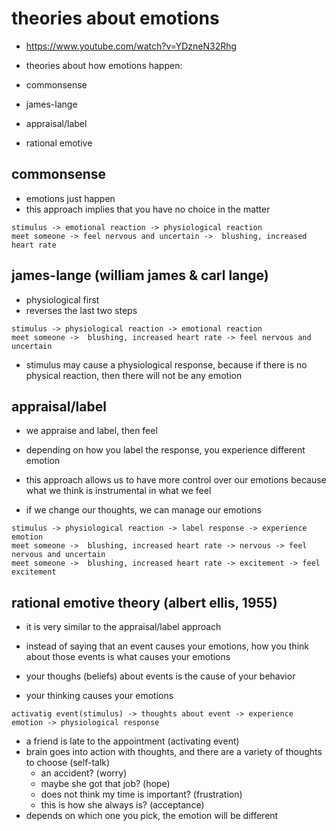 # theories about emotions

- https://www.youtube.com/watch?v=YDzneN32Rhg

- theories about how emotions happen:

- commonsense
- james-lange
- appraisal/label
- rational emotive

## commonsense

- emotions just happen
- this approach implies that you have no choice in the matter

```shell
stimulus -> emotional reaction -> physiological reaction
meet someone -> feel nervous and uncertain ->  blushing, increased heart rate
```

## james-lange (william james & carl lange)

- physiological first
- reverses the last two steps

```shell
stimulus -> physiological reaction -> emotional reaction
meet someone ->  blushing, increased heart rate -> feel nervous and uncertain
```

- stimulus may cause a physiological response, because if there is no physical
  reaction, then there will not be any emotion

## appraisal/label

- we appraise and label, then feel
- depending on how you label the response, you experience different emotion

- this approach allows us to have more control over our emotions because what we think is instrumental in what we feel
- if we change our thoughts, we can manage our emotions

```shell
stimulus -> physiological reaction -> label response -> experience emotion
meet someone ->  blushing, increased heart rate -> nervous -> feel nervous and uncertain
meet someone ->  blushing, increased heart rate -> excitement -> feel excitement
```

## rational emotive theory (albert ellis, 1955)

- it is very similar to the appraisal/label approach

- instead of saying that an event causes your emotions, how you think about
  those events is what causes your emotions

- your thoughs (beliefs) about events is the cause of your behavior

- your thinking causes your emotions


```shell
activatig event(stimulus) -> thoughts about event -> experience emotion -> physiological response
```

- a friend is late to the appointment (activating event)
- brain goes into action with thoughts, and there are a variety of thoughts to choose (self-talk)
  - an accident? (worry)
  - maybe she got that job? (hope)
  - does not think my time is important? (frustration)
  - this is how she always is? (acceptance)
- depends on which one you pick, the emotion will be different
